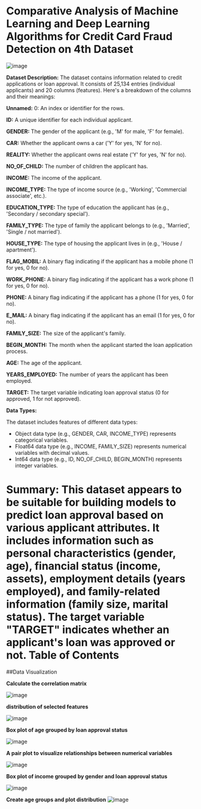 # Comparative Analysis of Machine Learning and Deep Learning Algorithms for Credit Card Fraud Detection on 4th Dataset

![image](https://github.com/Khadija-khanom/Credit-Card-fraud-Detection4/assets/138976722/3e7c53bd-c3a2-406a-ba9a-1c1d3f2c2fc5)


**Dataset Description:** The dataset contains information related to credit applications or loan approval. It consists of 25,134 entries (individual applicants) and 20 columns (features). Here's a breakdown of the columns and their meanings:

**Unnamed:** 0: An index or identifier for the rows.

**ID:** A unique identifier for each individual applicant.

**GENDER:** The gender of the applicant (e.g., 'M' for male, 'F' for female).

**CAR:** Whether the applicant owns a car ('Y' for yes, 'N' for no).

**REALITY:** Whether the applicant owns real estate ('Y' for yes, 'N' for no).

**NO_OF_CHILD:** The number of children the applicant has.

**INCOME:** The income of the applicant.

**INCOME_TYPE:** The type of income source (e.g., 'Working', 'Commercial associate', etc.).

**EDUCATION_TYPE:** The type of education the applicant has (e.g., 'Secondary / secondary special').

**FAMILY_TYPE:** The type of family the applicant belongs to (e.g., 'Married', 'Single / not married').

**HOUSE_TYPE:** The type of housing the applicant lives in (e.g., 'House / apartment').

**FLAG_MOBIL:** A binary flag indicating if the applicant has a mobile phone (1 for yes, 0 for no).

**WORK_PHONE:** A binary flag indicating if the applicant has a work phone (1 for yes, 0 for no).

**PHONE:** A binary flag indicating if the applicant has a phone (1 for yes, 0 for no).

**E_MAIL:** A binary flag indicating if the applicant has an email (1 for yes, 0 for no).

**FAMILY_SIZE:** The size of the applicant's family.

**BEGIN_MONTH:** The month when the applicant started the loan application process.

**AGE:** The age of the applicant.

**YEARS_EMPLOYED:** The number of years the applicant has been employed.

**TARGET:** The target variable indicating loan approval status (0 for approved, 1 for not approved).

**Data Types:**

The dataset includes features of different data types:

- Object data type (e.g., GENDER, CAR, INCOME_TYPE) represents categorical variables.
- Float64 data type (e.g., INCOME, FAMILY_SIZE) represents numerical variables with decimal values.
- Int64 data type (e.g., ID, NO_OF_CHILD, BEGIN_MONTH) represents integer variables.

**Summary:** This dataset appears to be suitable for building models to predict loan approval based on various applicant attributes. It includes information such as personal characteristics (gender, age), financial status (income, assets), employment details (years employed), and family-related information (family size, marital status). The target variable "TARGET" indicates whether an applicant's loan was approved or not.
Table of Contents
=================


##Data Visualization

**Calculate the correlation matrix**

![image](https://github.com/Khadija-khanom/Credit-Card-fraud-Detection4/assets/138976722/7503aa62-ea7d-4eb8-be37-e353cc92a87d)

**distribution of selected features**

![image](https://github.com/Khadija-khanom/Credit-Card-fraud-Detection4/assets/138976722/f42d8dda-2d96-4fa7-be1b-e33733b3de48)

**Box plot of age grouped by loan approval status**

![image](https://github.com/Khadija-khanom/Credit-Card-fraud-Detection4/assets/138976722/72fef34c-b9b1-4c74-a06f-ecabeb31ba2f)

**A pair plot to visualize relationships between numerical variables**

![image](https://github.com/Khadija-khanom/Credit-Card-fraud-Detection4/assets/138976722/8331ac8d-a647-4f22-a7b4-d2998dde80c7)

**Box plot of income grouped by gender and loan approval status**

![image](https://github.com/Khadija-khanom/Credit-Card-fraud-Detection4/assets/138976722/37b8799a-4b62-4176-899a-59e85af65740)

**Create age groups and plot distribution**
![image](https://github.com/Khadija-khanom/Credit-Card-fraud-Detection4/assets/138976722/476ab611-5424-47da-9c39-d7e153d3348d)





